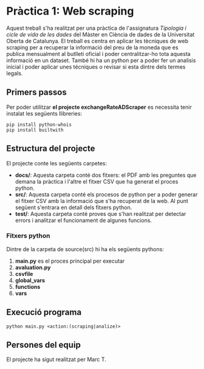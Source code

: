 # Pràctica 1: Web scraping
Aquest treball s'ha realitzat per una pràctica de l'assignatura _Tipologia i cicle de vida de les dades_ del 
Màster en Ciència de dades de la Universitat Oberta de Catalunya. 
El treball es centra en aplicar les tècniques de web scraping per a recuperar la informació del preu de la moneda que es publica mensualment 
al butlleti oficial i poder centralitzar-ho tota aquesta informació en un dataset. També hi ha un python per a poder fer un analisis inicial 
i poder aplicar unes técniques o revisar si esta dintre dels termes legals.


## Primers passos
Per poder utilitzar **el projecte exchangeRateADScraper** es necessita tenir instalat les següents llibreries:
````
pip install python-whois
pip install builtwith
````

## Estructura del projecte
El projecte conte les següents carpetes:
* **docs/**: Aquesta carpeta conté dos fitxers: el PDF amb les preguntes que demana la pràctica i l'altre el fitxer CSV que ha generat el proces python.
* **src/**: Aquesta carpeta conté els procesos de python per a poder generar el fitxer CSV amb la informació que s'ha recuperat de la web. Al punt següent s'entrara en detall dels fitxers python.
* **test/**: Aquesta carpeta conté proves que s'han realitzat per detectar errors i analitzar el funcionament de algunes funcions.

### Fitxers python
Dintre de la carpeta de source(src) hi ha els següents pythons:
1. **main.py** es el proces principal per executar
2. **avaluation.py**
3. **csvfile**
4. **global_vars**
5. **functions**
6. **vars**
## Execució programa
````
python main.py <action:(scraping|analize)>
````
## Persones del equip
El projecte ha sigut realitzat per Marc T.





